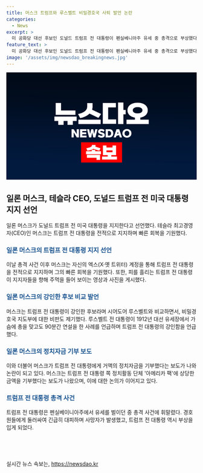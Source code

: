 ```yaml
---
title: 머스크 트럼프와 루스벨트 비밀경호국 사퇴 발언 논란
categories:
  - News
excerpt: >
  미 공화당 대선 후보인 도널드 트럼프 전 대통령이 펜실베니아주 유세 중 총격으로 부상했다. 이에 테슬라 CEO 일론 머스크는 트럼프 대통령을 지지하며 빠른 회복을 기원했고, 비밀경호국 지도부의 사퇴를 촉구했다. 머스크는 총격 발생 전 총을 들고 수상한 남성을 목격하고 경호 당국에 알렸다고 주장했으며, 트럼프 대통령에게 정치자금을 기부했다는 보도도 나왔다. 트럼프는 총격으로 부상한 뒤, 사망자도 발생했다.
feature_text: >
  미 공화당 대선 후보인 도널드 트럼프 전 대통령이 펜실베니아주 유세 중 총격으로 부상했다. 이에 테슬라 CEO 일론 머스크는 트럼프 대통령을 지지하며 빠른 회복을 기원했고, 비밀경호국 지도부의 사퇴를 촉구했다. 머스크는 총격 발생 전 총을 들고 수상한 남성을 목격하고 경호 당국에 알렸다고 주장했으며, 트럼프 대통령에게 정치자금을 기부했다는 보도도 나왔다. 트럼프는 총격으로 부상한 뒤, 사망자도 발생했다.
image: '/assets/img/newsdao_breakingnews.jpg'
---
```


<p><img src="/assets/img/newsdao_breakingnews.jpg" alt="firstkoreanews 속보" /></p>

<h2 data-ke-size="size26">일론 머스크, 테슬라 CEO, 도널드 트럼프 전 미국 대통령 지지 선언</h2>

<p data-ke-size="size16">일론 머스크가 도널드 트럼프 전 미국 대통령을 지지한다고 선언했다. 테슬라 최고경영자(CEO)인 머스크는 트럼프 전 대통령을 전적으로 지지하며 빠른 회복을 기원했다.</p>

<h3><b><span style="color: #1a5490;">일론 머스크의 트럼프 전 대통령 지지 선언</span></b></h3>

<p data-ke-size="size16">이날 총격 사건 이후 머스크는 자신의 엑스(X·옛 트위터) 계정을 통해 트럼프 전 대통령을 전적으로 지지하며 그의 빠른 회복을 기원했다. 또한, 피를 흘리는 트럼프 전 대통령이 지지자들을 향해 주먹을 들어 보이는 영상과 사진을 게시했다.</p>

<h3><b><span style="color: #1a5490;">일론 머스크의 강인한 후보 비교 발언</span></b></h3>

<p data-ke-size="size16">머스크는 트럼프 전 대통령이 강인한 후보라며 시어도어 루스벨트와 비교하면서, 비밀경호국 지도부에 대한 비판도 제기했다. 루스벨트 전 대통령이 1912년 대선 유세장에서 가슴에 총을 맞고도 90분간 연설을 한 사례를 언급하며 트럼프 전 대통령의 강인함을 언급했다.</p>

<h3><b><span style="color: #1a5490;">일론 머스크의 정치자금 기부 보도</span></b></h3>

<p data-ke-size="size16">이와 더불어 머스크가 트럼프 전 대통령에게 거액의 정치자금을 기부했다는 보도가 나와 논란이 되고 있다. 머스크는 트럼프 전 대통령 쪽 정치활동 단체 '아메리카 팩'에 상당한 금액을 기부했다는 보도가 나왔으며, 이에 대한 논의가 이어지고 있다.</p>

<h3><b><span style="color: #1a5490;">트럼프 전 대통령 총격 사건</span></b></h3>

<p data-ke-size="size16">트럼프 전 대통령은 펜실베이니아주에서 유세를 벌이던 중 총격 사건에 휘말렸다. 경호원들에게 둘러싸여 긴급히 대피하며 사망자가 발생했고, 트럼프 전 대통령 역시 부상을 입게 되었다.</p>

<p data-ke-size="size16">&nbsp;</p>

<p data-ke-size="size16">&nbsp;</p>
실시간 뉴스 속보는, <a href="https://newsdao.kr" rel="dofollow">https://newsdao.kr</a>


